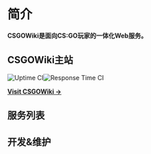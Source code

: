 # 简介

**CSGOWiki是面向CS:GO玩家的一体化Web服务。**

## CSGOWiki主站

![Uptime CI](https://github.com/website-200/csgowiki-bot/workflows/Uptime%20CI/badge.svg)![Response Time CI](https://github.com/website-200/csgowiki-bot/workflows/Response%20Time%20CI/badge.svg)


[**Visit CSGOWiki →**](https://csgowiki.top)


## 服务列表



## 开发&维护

